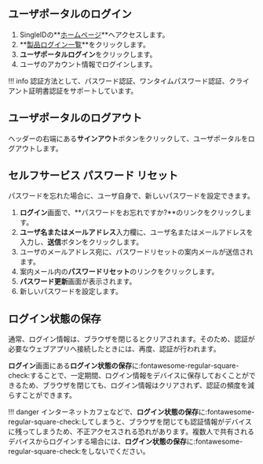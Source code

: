 ## ユーザポータルのログイン

1. SingleIDの**[ホームページ](https://www.singleid.jp)**へアクセスします。
2. **[製品ログイン一覧](https://www.singleid.jp/product-login/)**をクリックします。
3. **ユーザポータルログイン**をクリックします。
4. ユーザのアカウント情報でログインします。 

!!! info
    認証方法として、パスワード認証、ワンタイムパスワード認証、クライアント証明書認証をサポートしています。

## ユーザポータルのログアウト
ヘッダーの右端にある**サインアウト**ボタンをクリックして、ユーザポータルをログアウトします。

## セルフサービス パスワード リセット
パスワードを忘れた場合に、ユーザ自身で、新しいパスワードを設定できます。

1. **ログイン**画面で、**パスワードをお忘れですか?**のリンクをクリックします。
2. **ユーザ名またはメールアドレス**入力欄に、ユーザ名またはメールアドレスを入力し、**送信**ボタンをクリックします。
3. ユーザのメールアドレス宛に、パスワードリセットの案内メールが送信されます。
4. 案内メール内の**パスワードリセット**のリンクをクリックします。
5. **パスワード更新**画面が表示されます。
6. 新しいパスワードを設定します。

## ログイン状態の保存
通常、ログイン情報は、ブラウザを閉じるとクリアされます。そのため、認証が必要なウェブアプリへ接続したときには、再度、認証が行われます。

**ログイン**画面にある**ログイン状態の保存**に:fontawesome-regular-square-check:することで、一定期間、ログイン情報をデバイスに保存しておくことができるため、ブラウザを閉じても、ログイン情報はクリアされず、認証の頻度を減らすことができます。

!!! danger
    インターネットカフェなどで、**ログイン状態の保存**に:fontawesome-regular-square-check:してしまうと、ブラウザを閉じても認証情報がデバイスに残ってしまうため、不正アクセスされる恐れがあります。複数人で共有されるデバイスからログインする場合には、**ログイン状態の保存**に:fontawesome-regular-square-check:をしないでください。